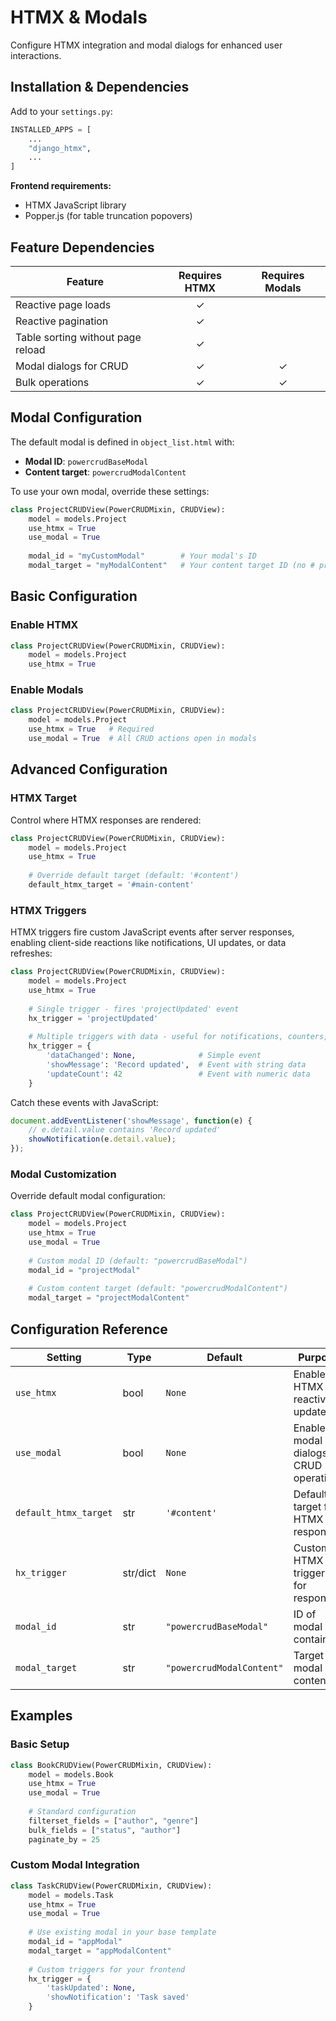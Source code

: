 # HTMX & Modals

Configure HTMX integration and modal dialogs for enhanced user interactions.

## Installation & Dependencies

Add to your `settings.py`:

```python
INSTALLED_APPS = [
    ...
    "django_htmx",
    ...
]
```

**Frontend requirements:**

- HTMX JavaScript library
- Popper.js (for table truncation popovers)

## Feature Dependencies

| Feature | Requires HTMX | Requires Modals |
|---------|:-------------:|:---------------:|
| Reactive page loads | ✓ | |
| Reactive pagination | ✓ | |
| Table sorting without page reload | ✓ | |
| Modal dialogs for CRUD | ✓ | ✓ |
| Bulk operations | ✓ | ✓ |

## Modal Configuration

The default modal is defined in `object_list.html` with:

- **Modal ID**: `powercrudBaseModal`
- **Content target**: `powercrudModalContent`

To use your own modal, override these settings:

```python
class ProjectCRUDView(PowerCRUDMixin, CRUDView):
    model = models.Project
    use_htmx = True
    use_modal = True
    
    modal_id = "myCustomModal"        # Your modal's ID
    modal_target = "myModalContent"   # Your content target ID (no # prefix)
```

## Basic Configuration

### Enable HTMX
```python
class ProjectCRUDView(PowerCRUDMixin, CRUDView):
    model = models.Project
    use_htmx = True
```

### Enable Modals
```python
class ProjectCRUDView(PowerCRUDMixin, CRUDView):
    model = models.Project
    use_htmx = True   # Required
    use_modal = True  # All CRUD actions open in modals
```

## Advanced Configuration

### HTMX Target
Control where HTMX responses are rendered:

```python
class ProjectCRUDView(PowerCRUDMixin, CRUDView):
    model = models.Project
    use_htmx = True
    
    # Override default target (default: '#content')
    default_htmx_target = '#main-content'
```

### HTMX Triggers
HTMX triggers fire custom JavaScript events after server responses, enabling client-side reactions like notifications, UI updates, or data refreshes:

```python
class ProjectCRUDView(PowerCRUDMixin, CRUDView):
    model = models.Project
    use_htmx = True
    
    # Single trigger - fires 'projectUpdated' event
    hx_trigger = 'projectUpdated'
    
    # Multiple triggers with data - useful for notifications, counters, etc.
    hx_trigger = {
        'dataChanged': None,              # Simple event
        'showMessage': 'Record updated',  # Event with string data
        'updateCount': 42                 # Event with numeric data
    }
```

Catch these events with JavaScript:

```javascript
document.addEventListener('showMessage', function(e) {
    // e.detail.value contains 'Record updated'
    showNotification(e.detail.value);
});
```

### Modal Customization
Override default modal configuration:

```python
class ProjectCRUDView(PowerCRUDMixin, CRUDView):
    model = models.Project
    use_htmx = True
    use_modal = True
    
    # Custom modal ID (default: "powercrudBaseModal")
    modal_id = "projectModal"
    
    # Custom content target (default: "powercrudModalContent")
    modal_target = "projectModalContent"
```

## Configuration Reference

| Setting | Type | Default | Purpose |
|---------|------|---------|---------|
| `use_htmx` | bool | `None` | Enable HTMX for reactive updates |
| `use_modal` | bool | `None` | Enable modal dialogs for CRUD operations |
| `default_htmx_target` | str | `'#content'` | Default target for HTMX responses |
| `hx_trigger` | str/dict | `None` | Custom HTMX triggers for responses |
| `modal_id` | str | `"powercrudBaseModal"` | ID of modal container |
| `modal_target` | str | `"powercrudModalContent"` | Target for modal content |

## Examples

### Basic Setup
```python
class BookCRUDView(PowerCRUDMixin, CRUDView):
    model = models.Book
    use_htmx = True
    use_modal = True
    
    # Standard configuration
    filterset_fields = ["author", "genre"]
    bulk_fields = ["status", "author"]
    paginate_by = 25
```

### Custom Modal Integration
```python
class TaskCRUDView(PowerCRUDMixin, CRUDView):
    model = models.Task
    use_htmx = True
    use_modal = True
    
    # Use existing modal in your base template
    modal_id = "appModal"
    modal_target = "appModalContent"
    
    # Custom triggers for your frontend
    hx_trigger = {
        'taskUpdated': None,
        'showNotification': 'Task saved'
    }
```